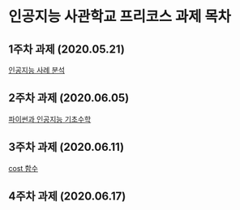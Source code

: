 # 인공지능 사관학교 프리코스 과제 목차

## 1주차 과제 (2020.05.21)
[인공지능 사례 분석](https://github.com/bae-nahyun/bae-nahyun-files/blob/master/1%EC%A3%BC%EC%B0%A8_%EA%B3%BC%EC%A0%9C.ipynb)

## 2주차 과제 (2020.06.05)
[파이썬과 인공지능 기초수학](https://github.com/bae-nahyun/bae-nahyun-files/blob/master/2%EC%A3%BC%EC%B0%A8_%EA%B3%BC%EC%A0%9C_.ipynb)

## 3주차 과제 (2020.06.11)
[cost 함수](https://github.com/bae-nahyun/bae-nahyun-files/blob/master/3%EC%A3%BC%EC%B0%A8_%EA%B3%BC%EC%A0%9C.ipynb)

## 4주차 과제 (2020.06.17)
